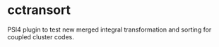 # cctransort
PSI4 plugin to test new merged integral transformation and sorting for coupled cluster codes.
